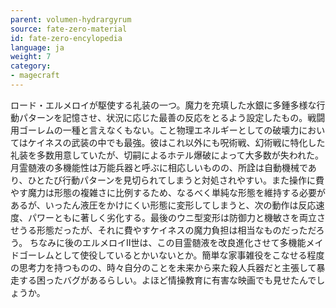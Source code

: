 ```yaml
---
parent: volumen-hydrargyrum
source: fate-zero-material
id: fate-zero-encylopedia
language: ja
weight: 7
category:
- magecraft
---
```


ロード・エルメロイが駆使する礼装の一つ。魔力を充填した水銀に多鍾多様な行動パターンを記憶させ、状況に応じた最善の反応をとるよう設定したもの。戦闘用ゴーレムの一種と言えなくもない。こと物理エネルギーとしての破壊力においてはケイネスの武装の中でも最強。彼はこれ以外にも呪術戦、幻術戦に特化した礼装を多数用意していたが、切嗣によるホテル爆破によって大多数が失われた。月霊髄液の多機能性は万能兵器と呼ぶに相応しいものの、所詮は自動機械であり、ひとたび行動パターンを見切られてしまうと対処されやすい。また操作に費やす魔力は形態の複雑さに比例するため、なるべく単純な形態を維持する必要があるが、いったん液圧をかけにくい形態に変形してしまうと、次の動作は反応速度、パワーともに著しく劣化する。最後のウニ型変形は防御力と機敏さを両立させうる形態だったが、それに費やすケイネスの魔力負担は相当なものだっただろう。
ちなみに後のエルメロイⅡ世は、この目霊髄液を改良進化させて多機能メイドゴーレムとして使役しているとかいないとか。簡単な家事雑役をこなせる程度の思考力を持つものの、時々自分のことを未来から来た殺人兵器だと主張して暴走する困ったバグがあるらしい。よほど情操教育に有害な映画でも見せたんでしょうか。
